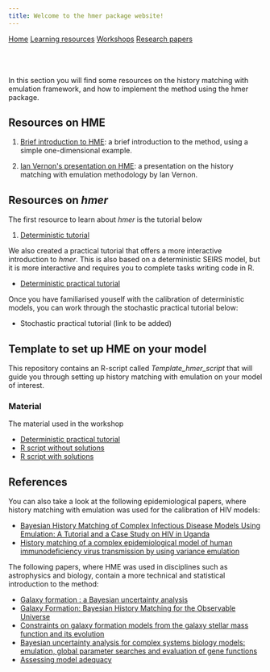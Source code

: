```yaml
---
title: Welcome to the hmer package website!
---
```


<div class="navbar">
  <a href="index.html">Home</a>
  <a href="learning_resources.html"  class="active">Learning resources</a>
  <a href="24may2022workshop.html">Workshops</a>
  <a href="papers.html">Research papers</a>
</div>

<br>

<br>

<br>

In this section you will find some resources on the history matching with emulation framework, and how to implement the method using the hmer package.

## Resources on HME 

1. [Brief introduction to HME](https://danny-sc.github.io/Tutorial_1/): a brief introduction to the method, using a simple one-dimensional example.

2. [Ian Vernon's presentation on HME](https://www.youtube.com/watch?v=54G_aYHGdAk): a presentation on the history matching with emulation methodology by Ian Vernon.

## Resources on _hmer_ 

The first resource to learn about _hmer_ is the tutorial below

1. [Deterministic tutorial](https://danny-sc.github.io/Tutorial_2/)

We also created a practical tutorial that offers a more interactive introduction to _hmer_. This is also based on a deterministic SEIRS model, but it is more interactive and requires you to complete tasks writing code in R.

- [Deterministic practical tutorial](https://danny-sc.github.io/determ_workshop/)

Once you have familiarised youself with the calibration of deterministic models, you can work through the stochastic practical tutorial below:

- Stochastic practical tutorial (link to be added)

## Template to set up HME on your model 
This repository contains an R-script called _Template_hmer_script_ that will guide you through setting up history matching with emulation on your model of interest.

### Material

The material used in the workshop 
- [Deterministic practical tutorial](https://danny-sc.github.io/determ_workshop/)
- [R script without solutions](https://github.com/hmer-package/website/blob/gh-pages/determ_workshop_code_without_sols.R)
- [R script with solutions](https://github.com/hmer-package/website/blob/gh-pages/determ_workshop_code_with_sols.R)

## References

You can also take a look at the following epidemiological papers, where history matching with emulation was used for the calibration of HIV models:
- [Bayesian History Matching of Complex Infectious Disease Models Using Emulation: A Tutorial and a Case Study on HIV in Uganda](https://journals.plos.org/ploscompbiol/article?id=10.1371/journal.pcbi.1003968)
- [History matching of a complex epidemiological
model of human immunodeficiency virus
transmission by using variance emulation](https://researchonline.lshtm.ac.uk/id/eprint/4650003/1/History%20matching%20of%20a%20complex%20epidemiological%20model%20of%20human%20immunodeficiency%20virus%20transmission%20by%20using%20variance%20emulation.pdf)

The following papers, where HME was used in disciplines such as astrophysics and biology, contain a more technical and statistical introduction to the method:
- [Galaxy formation : a Bayesian uncertainty analysis](https://dro.dur.ac.uk/8086/)
- [Galaxy Formation: Bayesian History Matching for the Observable Universe](https://projecteuclid.org/journals/statistical-science/volume-29/issue-1/Galaxy-Formation-Bayesian-History-Matching-for-the-Observable-Universe/10.1214/12-STS412.full)
- [Constraints on galaxy formation models from the galaxy stellar mass function and its evolution](https://academic.oup.com/mnras/article/466/2/2418/2691461)
- [Bayesian uncertainty analysis for complex systems biology models: emulation, global parameter searches and evaluation of gene functions](https://bmcsystbiol.biomedcentral.com/articles/10.1186/s12918-017-0484-3)
- [Assessing model adequacy](https://dro.dur.ac.uk/23252/)
